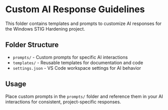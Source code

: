 # Custom AI Response Guidelines

This folder contains templates and prompts to customize AI responses for the Windows STIG Hardening project.

## Folder Structure

- `prompts/` - Custom prompts for specific AI interactions
- `templates/` - Reusable templates for documentation and code
- `settings.json` - VS Code workspace settings for AI behavior

## Usage

Place custom prompts in the `prompts/` folder and reference them in your AI interactions for consistent, project-specific responses.
